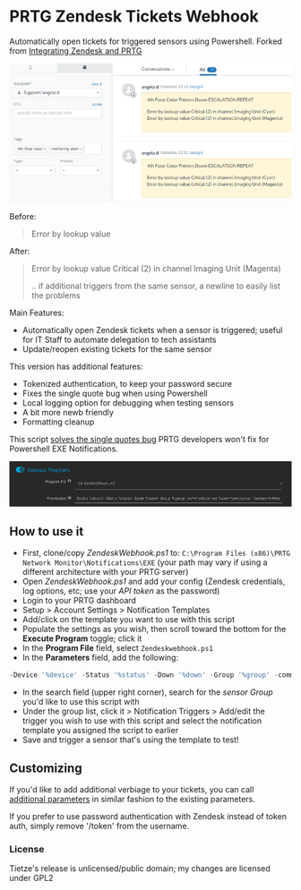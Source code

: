 # PRTG Zendesk Tickets Webhook

Automatically open tickets for triggered sensors using Powershell.  Forked from [Integrating Zendesk and PRTG](https://tietze.io/b/2015/09/08/integrating-zendesk-and-prtg/)

![Zendesk Tickets](./img/tickets.png)

Before:
> Error by lookup value

After:
> Error by lookup value Critical (2) in channel Imaging Unit (Magenta)
>
> .. if additional triggers from the same sensor, a newline to easily list the problems

Main Features:
- Automatically open Zendesk tickets when a sensor is triggered; useful for IT Staff to automate delegation to tech assistants
- Update/reopen existing tickets for the same sensor

This version has additional features:
- Tokenized authentication, to keep your password secure
- Fixes the single quote bug when using Powershell
- Local logging option for debugging when testing sensors
- A bit more newb friendly
- Formatting cleanup

This script [solves the single quotes bug](https://kb.paessler.com/en/topic/75261-single-quote-in-sensor-message-breaks-notification-script) PRTG developers won't fix for Powershell EXE Notifications.

![PRTG Parameters](./img/execute-program.png)

## How to use it
- First, clone/copy *ZendeskWebhook.ps1* to: `C:\Program Files (x86)\PRTG Network Monitor\Notifications\EXE` (your path may vary if using a different architecture with your PRTG server)
- Open *ZendeskWebhook.ps1* and add your config (Zendesk credentials, log options, etc; use your *API token* as the password)
- Login to your PRTG dashboard
- Setup > Account Settings > Notification Templates
- Add/click on the template you want to use with this script
- Populate the settings as you wish, then scroll toward the bottom for the **Execute Program** toggle; click it
- In the **Program File** field, select `Zendeskwebhook.ps1`
- In the **Parameters** field, add the following:
```powershell
-Device '%device' -Status '%status' -Down '%down' -Group '%group' -commentssensor '%commentssensor' -CommentsProbe '%commentsprobe' -Message ''%message''
```
- In the search field (upper right corner), search for the *sensor Group* you'd like to use this script with
- Under the group list, click it > Notification Triggers > Add/edit the trigger you wish to use with this script and select the notification template you assigned the script to earlier
- Save and trigger a sensor that's using the template to test!

## Customizing
If you'd like to add additional verbiage to your tickets, you can call [additional parameters](https://kb.paessler.com/en/topic/373-what-placeholders-can-i-use-with-prtg) in similar fashion to the existing parameters.

If you prefer to use password authentication with Zendesk instead of token auth, simply remove '/token' from the username.

### License
Tietze's release is unlicensed/public domain; my changes are licensed under GPL2
